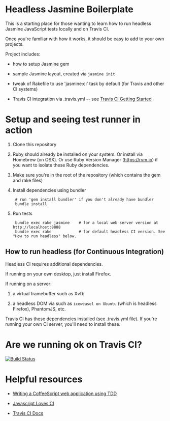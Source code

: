 # Headless Jasmine Boilerplate

This is a starting place for those wanting to learn how to run headless Jasmine JavaScript tests locally and on Travis CI.

Once you're familiar with how it works, it should be easy to add to your own projects.

Project includes:

* how to setup Jasmine gem

* sample Jasmine layout, created via `jasmine init`

* tweak of Rakefile to use 'jasmine:ci' task by default (for Travis and other CI systems)

* Travis CI integration via .travis.yml -- see [Travis CI Getting Started](http://about.travis-ci.org/docs/user/getting-started/)

# Setup and seeing test runner in action

1. Clone this repository
    
2. Ruby should already be installed on your system. Or install via Homebrew (on OSX). Or use Ruby Version Manager (https://rvm.io) if you want to isolate these Ruby dependencies.

3. Make sure you're in the root of the repository (which contains the gem and rake files)
    
4. Install dependencies using bundler

        # run 'gem install bundler' if you don't already have bundler
        bundle install
    
5. Run tests

        bundle exec rake jasmine    # for a local web server version at http://localhost:8888
        bundle exec rake            # for default headless CI version. See "How to run headless" below.

## How to run headless (for Continuous Integration)

Headless CI requires additional dependencies.

If running on your own desktop, just install Firefox.

If running on a server:

1. a virtual framebuffer such as Xvfb

2. a headless DOM via such as `iceweasel on Ubuntu` (which is headless Firefox), PhantomJS, etc.

Travis CI has these dependencies installed (see .travis.yml file). If you're
running your own CI server, you'll need to install these.

# Are we running ok on Travis CI?

[![Build Status](https://secure.travis-ci.org/briangershon/headless-jasmine-boilerplate.png?branch=master)](http://travis-ci.org/briangershon/headless-jasmine-boilerplate)

# Helpful resources

* [Writing a CoffeeScript web application using TDD](http://watirmelon.com/2012/01/23/writing-a-coffeescript-web-application-using-tdd/)

* [Javascript Loves CI](http://www.zendesk.com/blog/javascript-loves-ci)

* [Travis CI Docs](http://about.travis-ci.org/docs/)
